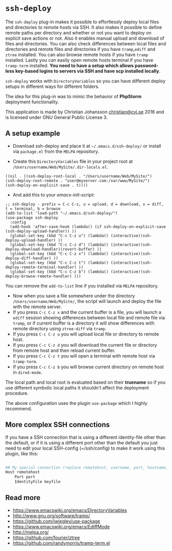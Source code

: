 # `ssh-deploy`

The `ssh-deploy` plug-in makes it possible to effortlessly deploy local files and directories to remote hosts via SSH. It also makes it possible to define remote paths per directory and whether or not you want to deploy on explicit save actions or not. Also it enables manual upload and download of files and directories. You can also check differences between local files and directories and remote files and directories if you have `tramp`,`ediff` and `ztree` installed. You can also browse remote hosts if you have `tramp` installed. Lastly you can easily open remote hosts terminal if you have `tramp-term` installed. **You need to have a setup which allows password-less key-based logins to servers via SSH and have scp installed locally**.

`ssh-deploy` works with `DirectoryVariables` so you can have different deploy setups in different ways for different folders.

The idea for this plug-in was to mimic the behavior of **PhpStorm** deployment functionality.

This application is made by Christian Johansson <christian@cvj.se> 2016 and is licensed under GNU General Public License 3.


## A setup example

* Download ssh-deploy and place it at `~/.emacs.d/ssh-deploy/` or install via `package.el` from the `MELPA` repository.

* Create this `DirectoryVariables` file in your project root at `/Users/username/Web/MySite/.dir-locals.el`.

``` elisp
((nil . ((ssh-deploy-root-local . "/Users/username/Web/MySite/")
(ssh-deploy-root-remote . "user@myserver.com:/var/www/MySite/")
(ssh-deploy-on-explicit-save . t))))
```

* And add this to your *emacs-init-script*:

``` elisp
;; ssh-deploy - prefix = C-c C-z, u = upload, d = download, x = diff, t = terminal, b = browse
(add-to-list 'load-path "~/.emacs.d/ssh-deploy/")
(use-package ssh-deploy
  :config
  (add-hook 'after-save-hook (lambda() (if ssh-deploy-on-explicit-save (ssh-deploy-upload-handler)) ))
  (global-set-key (kbd "C-c C-z u") (lambda() (interactive)(ssh-deploy-upload-handler) ))
  (global-set-key (kbd "C-c C-z d") (lambda() (interactive)(ssh-deploy-download-handler)(revert-buffer) ))
  (global-set-key (kbd "C-c C-z x") (lambda() (interactive)(ssh-deploy-diff-handler) ))
  (global-set-key (kbd "C-c C-z t") (lambda() (interactive)(ssh-deploy-remote-terminal-handler) ))
  (global-set-key (kbd "C-c C-z b") (lambda() (interactive)(ssh-deploy-browse-remote-handler) )))
```

You can remove the `add-to-list` line if you installed via `MELPA` repository.

* Now when you save a file somewhere under the directory `/Users/username/Web/MySite/`, the script will launch and deploy the file with the remote server.
* If you press `C-c C-z x` and the current buffer is a file, you will launch a `ediff` session showing differences between local file and remote file via `tramp`, or if current buffer is a directory it will show differences with remote directory using `ztree-diff` via `tramp`.
* If you press `C-c C-z u` you will upload local file or directory to remote host.
* If you press `C-c C-z d` you will download the current file or directory from remote host and then reload current buffer.
* If you press `C-c C-z t` you will open a terminal with remote host via `tramp-term`.
* If you press `C-c C-z b` you will browse current directory on remote host in `dired-mode`.

The local path and local root is evaluated based on their **truename** so if you use different symbolic local paths it shouldn't affect the deployment procedure.

The above configuration uses the plugin `use-package` which I highly recommend.

## More complex SSH connections

If you have a SSH connection that is using a different identity-file other than the default, or if it is using a different port other than the default you just need to edit your local SSH-config (~/ssh/config) to make it work using this plugin, like this:

``` bash

## My special connection (replace remotehost, username, port, hostname, keyfile with real values)
Host remotehost
    Port port
    IdentityFile keyfile

```

## Read more
* <https://www.emacswiki.org/emacs/DirectoryVariables>
* <http://www.gnu.org/software/tramp/>
* <https://github.com/jwiegley/use-package>
* <https://www.emacswiki.org/emacs/EdiffMode>
* <http://melpa.org/>
* <https://github.com/fourier/ztree>
* <https://github.com/randymorris/tramp-term.el>
